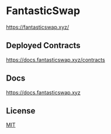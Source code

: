 # FantasticSwap

https://fantasticswap.xyz/

## Deployed Contracts

https://docs.fantasticswap.xyz/contracts

## Docs

https://docs.fantasticswap.xyz

## License

[MIT](LICENSE)
